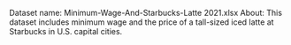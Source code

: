 Dataset name: Minimum-Wage-And-Starbucks-Latte 2021.xlsx
About: This dataset includes minimum wage and the price of a tall-sized iced latte at Starbucks in U.S. capital cities.

